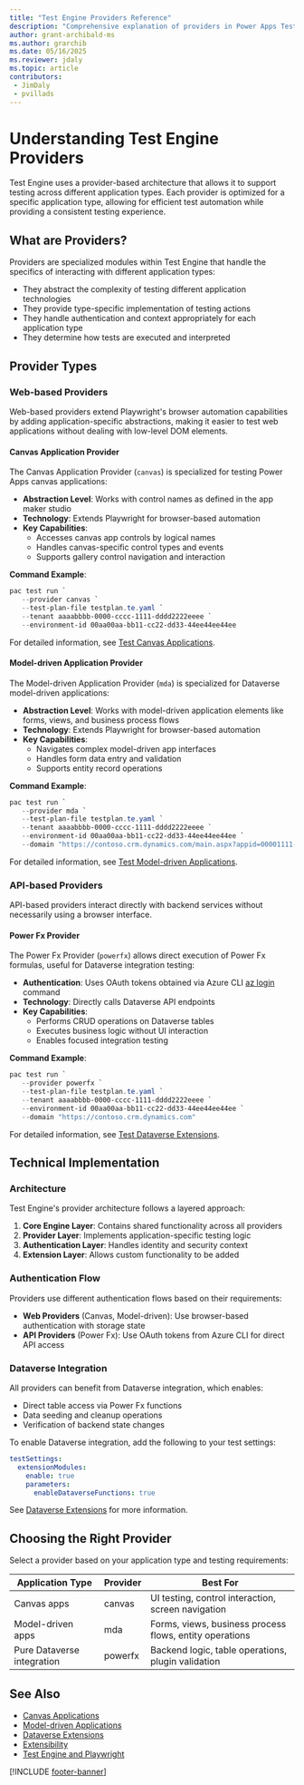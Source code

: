 ```yaml
---
title: "Test Engine Providers Reference"
description: "Comprehensive explanation of providers in Power Apps Test Engine"
author: grant-archibald-ms
ms.author: grarchib
ms.date: 05/16/2025
ms.reviewer: jdaly
ms.topic: article
contributors:
 - JimDaly
 - pvillads
---
```


# Understanding Test Engine Providers

Test Engine uses a provider-based architecture that allows it to support testing across different application types. Each provider is optimized for a specific application type, allowing for efficient test automation while providing a consistent testing experience.

## What are Providers?

Providers are specialized modules within Test Engine that handle the specifics of interacting with different application types:

- They abstract the complexity of testing different application technologies
- They provide type-specific implementation of testing actions
- They handle authentication and context appropriately for each application type
- They determine how tests are executed and interpreted

## Provider Types

### Web-based Providers

Web-based providers extend Playwright's browser automation capabilities by adding application-specific abstractions, making it easier to test web applications without dealing with low-level DOM elements.

#### Canvas Application Provider

The Canvas Application Provider (`canvas`) is specialized for testing Power Apps canvas applications:

- **Abstraction Level**: Works with control names as defined in the app maker studio
- **Technology**: Extends Playwright for browser-based automation
- **Key Capabilities**: 
  - Accesses canvas app controls by logical names
  - Handles canvas-specific control types and events
  - Supports gallery control navigation and interaction

**Command Example**:
```powershell
pac test run `
   --provider canvas `
   --test-plan-file testplan.te.yaml `
   --tenant aaaabbbb-0000-cccc-1111-dddd2222eeee `
   --environment-id 00aa00aa-bb11-cc22-dd33-44ee44ee44ee
```

For detailed information, see [Test Canvas Applications](./canvas-application.md).

#### Model-driven Application Provider

The Model-driven Application Provider (`mda`) is specialized for Dataverse model-driven applications:

- **Abstraction Level**: Works with model-driven application elements like forms, views, and business process flows
- **Technology**: Extends Playwright for browser-based automation
- **Key Capabilities**:
  - Navigates complex model-driven app interfaces
  - Handles form data entry and validation
  - Supports entity record operations

**Command Example**:
```powershell
pac test run `
   --provider mda `
   --test-plan-file testplan.te.yaml `
   --tenant aaaabbbb-0000-cccc-1111-dddd2222eeee `
   --environment-id 00aa00aa-bb11-cc22-dd33-44ee44ee44ee `
   --domain "https://contoso.crm.dynamics.com/main.aspx?appid=00001111-aaaa-2222-bbbb-3333cccc4444&pagetype=entityrecord&etn=account"
```

For detailed information, see [Test Model-driven Applications](./model-driven-application.md).

### API-based Providers

API-based providers interact directly with backend services without necessarily using a browser interface.

#### Power Fx Provider

The Power Fx Provider (`powerfx`) allows direct execution of Power Fx formulas, useful for Dataverse integration testing:

- **Authentication**: Uses OAuth tokens obtained via Azure CLI [az login](/cli/azure/reference-index#az-login) command
- **Technology**: Directly calls Dataverse API endpoints
- **Key Capabilities**:
  - Performs CRUD operations on Dataverse tables
  - Executes business logic without UI interaction
  - Enables focused integration testing

**Command Example**:
```powershell
pac test run `
   --provider powerfx `
   --test-plan-file testplan.te.yaml `
   --tenant aaaabbbb-0000-cccc-1111-dddd2222eeee `
   --environment-id 00aa00aa-bb11-cc22-dd33-44ee44ee44ee `
   --domain "https://contoso.crm.dynamics.com"
```

For detailed information, see [Test Dataverse Extensions](./dataverse.md).

## Technical Implementation

### Architecture

Test Engine's provider architecture follows a layered approach:

1. **Core Engine Layer**: Contains shared functionality across all providers
2. **Provider Layer**: Implements application-specific testing logic
3. **Authentication Layer**: Handles identity and security context
4. **Extension Layer**: Allows custom functionality to be added

### Authentication Flow

Providers use different authentication flows based on their requirements:

- **Web Providers** (Canvas, Model-driven): Use browser-based authentication with storage state
- **API Providers** (Power Fx): Use OAuth tokens from Azure CLI for direct API access

### Dataverse Integration

All providers can benefit from Dataverse integration, which enables:

- Direct table access via Power Fx functions
- Data seeding and cleanup operations
- Verification of backend state changes

To enable Dataverse integration, add the following to your test settings:

```yaml
testSettings:
  extensionModules:
    enable: true
    parameters:
      enableDataverseFunctions: true
```

See [Dataverse Extensions](./dataverse.md) for more information.

## Choosing the Right Provider

Select a provider based on your application type and testing requirements:

| Application Type | Provider | Best For |
|------------------|----------|----------|
| Canvas apps | canvas | UI testing, control interaction, screen navigation |
| Model-driven apps | mda | Forms, views, business process flows, entity operations |
| Pure Dataverse integration | powerfx | Backend logic, table operations, plugin validation |

## See Also

- [Canvas Applications](./canvas-application.md)
- [Model-driven Applications](./model-driven-application.md)
- [Dataverse Extensions](./dataverse.md)
- [Extensibility](./extensibility.md)
- [Test Engine and Playwright](./playwright.md)

[!INCLUDE [footer-banner](../includes/footer-banner.md)]
